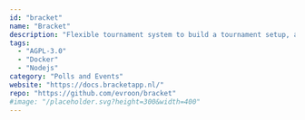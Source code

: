```yaml
---
id: "bracket"
name: "Bracket"
description: "Flexible tournament system to build a tournament setup, add teams, schedule matches, keep track of scores and present ranking live to the public."
tags:
  - "AGPL-3.0"
  - "Docker"
  - "Nodejs"
category: "Polls and Events"
website: "https://docs.bracketapp.nl/"
repo: "https://github.com/evroon/bracket"
#image: "/placeholder.svg?height=300&width=400"
---
```


